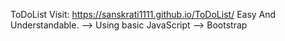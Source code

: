  ToDoList
 Visit: https://sanskrati1111.github.io/ToDoList/
 Easy And Understandable.
 --> Using basic JavaScript
 --> Bootstrap
